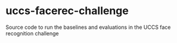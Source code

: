 # uccs-facerec-challenge
Source code to run the baselines and evaluations in the UCCS face recognition challenge
